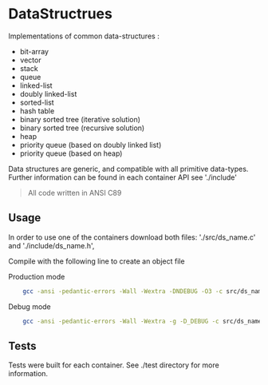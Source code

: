 # DataStructrues
Implementations of common data-structures :
- bit-array
- vector
- stack
- queue
- linked-list
- doubly linked-list
- sorted-list
- hash table
- binary sorted tree (iterative solution)
- binary sorted tree (recursive solution)
- heap
- priority queue (based on doubly linked list)
- priority queue (based on heap)


Data structures are generic, and compatible with all primitive data-types.
Further information can be found in each container API see './include'

> All code written in ANSI C89 


## Usage
In order to use one of the containers download both files:
'./src/ds_name.c' and './include/ds_name.h', 

Compile with the following line to create an object file

Production mode
```bash
    gcc -ansi -pedantic-errors -Wall -Wextra -DNDEBUG -O3 -c src/ds_name.c
```

Debug mode
```bash
    gcc -ansi -pedantic-errors -Wall -Wextra -g -D_DEBUG -c src/ds_name.c
```


## Tests
Tests were built for each container. See ./test directory for more information.
